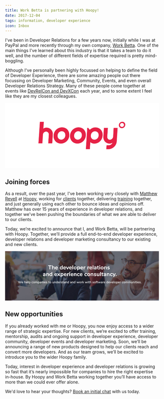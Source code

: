 ```yaml
---
title: Work Betta is partnering with Hoopy!
date: 2017-12-04
tags: information, developer experience
icon: Inbox
---
```


I've been in Developer Relations for a few years now, initially while I was at PayPal and more recently through my own company, [Work Betta](https://betta.io). One of the main things I've learned about this industry is that it takes a team to do it well, and the number of different fields of expertise required is pretty mind-boggling.

Although I've personally been highly focussed on helping to define the field of Developer Experience, there are some amazing people out there focussing on Developer Marketing, Community, Events, and even overall Developer Relations Strategy. Many of these people come together at events like [DevRelCon and DevXCon](https://devrelcon.net/) each year, and to some extent I feel like they are my closest colleagues.

[![Hoopy](../images/blog/2017/joining-hoopy/logo.jpg)](https://hoopy.io)

## Joining forces

As a result, over the past year, I've been working very closely with [Matthew Revell](https://twitter.com/matthewrevell?lang=en) at [Hoopy](https://hoopy.io), working for [clients](https://hoopy.io) together, delivering [training](https://london-2017.devrel.net/#training) together, and just generally using each other to bounce ideas and opinions off. Matthew has over 15 years of experience in developer relations, and together we've been pushing the boundaries of what we are able to deliver to our clients.

Today, we’re excited to announce that I, and Work Betta, will be partnering with Hoopy. Together, we’ll provide a full end-to-end developer experience, developer relations and developer marketing consultancy to our existing and new clients.

[![A new consultancy](../images/blog/2017/joining-hoopy/tagline.jpg)](https://hoopy.io)

## New opportunities

If you already worked with me or Hoopy, you now enjoy access to a wider range of strategic expertise. For new clients, we’re excited to offer training, mentorship, audits and ongoing support in developer experience, developer community, developer events and developer marketing. Soon, we’ll be announcing a range of new products designed to help our clients reach and convert more developers. And as our team grows, we’ll be excited to introduce you to the wider Hoopy family.

Today, interest in developer experience and developer relations is growing so fast that it’s nearly impossible for companies to hire the right expertise in-house. By Hoopy and Work Betta working together you’ll have access to more than we could ever offer alone.

We'd love to hear your thoughts? [Book an initial chat](mailto:cristiano@hoopy.io) with us today.
